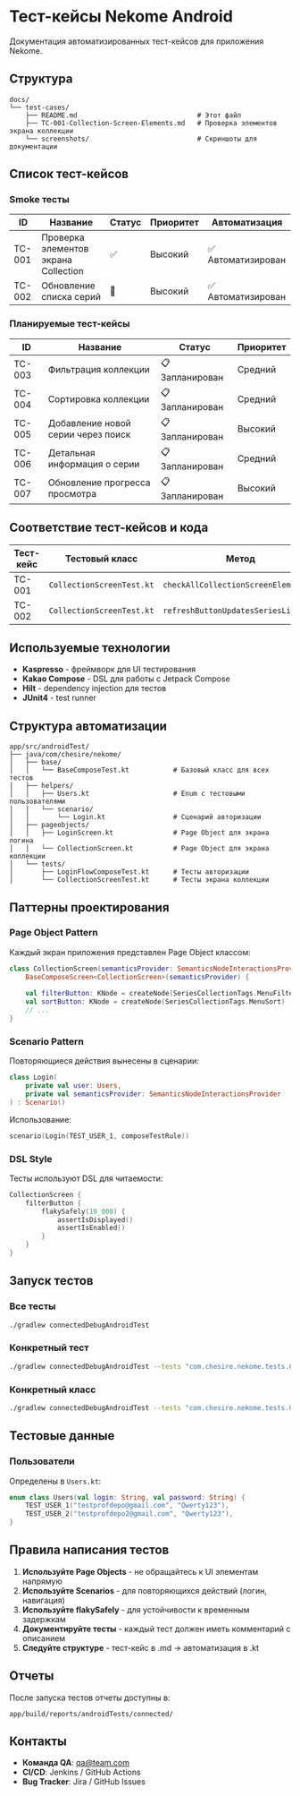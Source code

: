 # Тест-кейсы Nekome Android

Документация автоматизированных тест-кейсов для приложения Nekome.

## Структура

```
docs/
└── test-cases/
    ├── README.md                              # Этот файл
    ├── TC-001-Collection-Screen-Elements.md   # Проверка элементов экрана коллекции
    └── screenshots/                           # Скриншоты для документации
```

## Список тест-кейсов

### Smoke тесты

| ID | Название | Статус | Приоритет | Автоматизация |
|----|----------|---------|-----------|---------------|
| TC-001 | Проверка элементов экрана Collection | ✅ | Высокий | ✅ Автоматизирован |
| TC-002 | Обновление списка серий | 🔄 | Высокий | ✅ Автоматизирован |

### Планируемые тест-кейсы

| ID | Название | Статус | Приоритет |
|----|----------|---------|-----------|
| TC-003 | Фильтрация коллекции | 📋 Запланирован | Средний |
| TC-004 | Сортировка коллекции | 📋 Запланирован | Средний |
| TC-005 | Добавление новой серии через поиск | 📋 Запланирован | Высокий |
| TC-006 | Детальная информация о серии | 📋 Запланирован | Средний |
| TC-007 | Обновление прогресса просмотра | 📋 Запланирован | Высокий |

## Соответствие тест-кейсов и кода

| Тест-кейс | Тестовый класс | Метод |
|-----------|----------------|-------|
| TC-001 | `CollectionScreenTest.kt` | `checkAllCollectionScreenElements()` |
| TC-002 | `CollectionScreenTest.kt` | `refreshButtonUpdatesSeriesList()` |

## Используемые технологии

- **Kaspresso** - фреймворк для UI тестирования
- **Kakao Compose** - DSL для работы с Jetpack Compose
- **Hilt** - dependency injection для тестов
- **JUnit4** - test runner

## Структура автоматизации

```
app/src/androidTest/
├── java/com/chesire/nekome/
│   ├── base/
│   │   └── BaseComposeTest.kt           # Базовый класс для всех тестов
│   ├── helpers/
│   │   ├── Users.kt                     # Enum с тестовыми пользователями
│   │   └── scenario/
│   │       └── Login.kt                 # Сценарий авторизации
│   ├── pageobjects/
│   │   ├── LoginScreen.kt               # Page Object для экрана логина
│   │   └── CollectionScreen.kt          # Page Object для экрана коллекции
│   └── tests/
│       ├── LoginFlowComposeTest.kt      # Тесты авторизации
│       └── CollectionScreenTest.kt      # Тесты экрана коллекции
```

## Паттерны проектирования

### Page Object Pattern

Каждый экран приложения представлен Page Object классом:

```kotlin
class CollectionScreen(semanticsProvider: SemanticsNodeInteractionsProvider) :
    BaseComposeScreen<CollectionScreen>(semanticsProvider) {
    
    val filterButton: KNode = createNode(SeriesCollectionTags.MenuFilter)
    val sortButton: KNode = createNode(SeriesCollectionTags.MenuSort)
    // ...
}
```

### Scenario Pattern

Повторяющиеся действия вынесены в сценарии:

```kotlin
class Login(
    private val user: Users,
    private val semanticsProvider: SemanticsNodeInteractionsProvider
) : Scenario()
```

Использование:
```kotlin
scenario(Login(TEST_USER_1, composeTestRule))
```

### DSL Style

Тесты используют DSL для читаемости:

```kotlin
CollectionScreen {
    filterButton {
        flakySafely(10_000) {
            assertIsDisplayed()
            assertIsEnabled()
        }
    }
}
```

## Запуск тестов

### Все тесты
```bash
./gradlew connectedDebugAndroidTest
```

### Конкретный тест
```bash
./gradlew connectedDebugAndroidTest --tests "com.chesire.nekome.tests.CollectionScreenTest.checkAllCollectionScreenElements"
```

### Конкретный класс
```bash
./gradlew connectedDebugAndroidTest --tests "com.chesire.nekome.tests.CollectionScreenTest"
```

## Тестовые данные

### Пользователи

Определены в `Users.kt`:

```kotlin
enum class Users(val login: String, val password: String) {
    TEST_USER_1("testprofdepo@gmail.com", "Qwerty123"),
    TEST_USER_2("testprofdepo2@gmail.com", "Qwerty123"),
}
```

## Правила написания тестов

1. **Используйте Page Objects** - не обращайтесь к UI элементам напрямую
2. **Используйте Scenarios** - для повторяющихся действий (логин, навигация)
3. **Используйте flakySafely** - для устойчивости к временным задержкам
4. **Документируйте тесты** - каждый тест должен иметь комментарий с описанием
5. **Следуйте структуре** - тест-кейс в .md → автоматизация в .kt

## Отчеты

После запуска тестов отчеты доступны в:
```
app/build/reports/androidTests/connected/
```

## Контакты

- **Команда QA**: [qa@team.com](mailto:qa@team.com)
- **CI/CD**: Jenkins / GitHub Actions
- **Bug Tracker**: Jira / GitHub Issues

